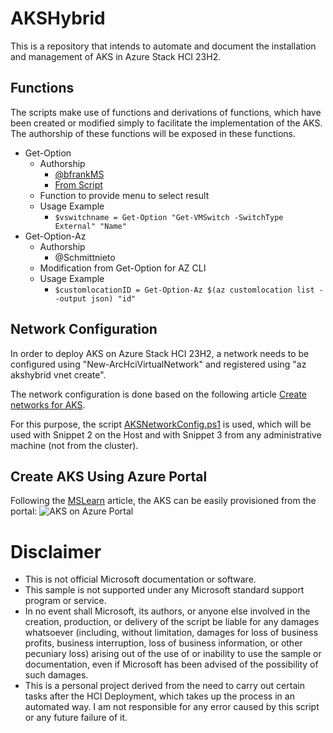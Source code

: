 # AKSHybrid
This is a repository that intends to automate and document the installation and management of AKS in Azure Stack HCI 23H2.

## Functions
The scripts make use of functions and derivations of functions, which have been created or modified simply to facilitate the implementation of the AKS.
The authorship of these functions will be exposed in these functions.
 - Get-Option
    - Authorship 
        - [@bfrankMS](https://github.com/bfrankMS)
        - [From Script](https://github.com/bfrankMS/AzStackHCI/blob/main/AKS/AKS%2BARB.ps1)
    - Function to provide menu to select result
    - Usage Example
        - `$vswitchname = Get-Option "Get-VMSwitch -SwitchType External" "Name"`
 - Get-Option-Az
    - Authorship
        - @Schmittnieto
    - Modification from Get-Option for AZ CLI
    - Usage Example
        - `$customlocationID = Get-Option-Az $(az customlocation list --output json) "id"`

## Network Configuration
In order to deploy AKS on Azure Stack HCI 23H2, a network needs to be configured using "New-ArcHciVirtualNetwork" and registered using "az akshybrid vnet create".

The network configuration is done based on the following article [Create networks for AKS](https://learn.microsoft.com/en-us/azure/aks/hybrid/aks-networks/).

For this purpose, the script [AKSNetworkConfig.ps1](Script/AKSNetworkConfig.ps1) is used, which will be used with Snippet 2 on the Host and with Snippet 3 from any administrative machine (not from the cluster).

## Create AKS Using Azure Portal
Following the [MSLearn](https://learn.microsoft.com/en-us/azure/aks/hybrid/aks-create-clusters-portal) article, the AKS can be easily provisioned from the portal: 
![AKS on Azure Portal](https://learn.microsoft.com/en-us/azure/aks/hybrid/media/aks-create-clusters-portal/cluster-portal.png) 

# Disclaimer 
- This is not official Microsoft documentation or software.
- This sample is not supported under any Microsoft standard support program or service.
- In no event shall Microsoft, its authors, or anyone else involved in the creation, production, or delivery of the script be liable for any damages whatsoever (including, without limitation, damages for loss of business profits, business interruption, loss of business information, or other pecuniary loss) arising out of the use of or inability to use the sample or documentation, even if Microsoft has been advised of the possibility of such damages.
- This is a personal project derived from the need to carry out certain tasks after the HCI Deployment, which takes up the process in an automated way. I am not responsible for any error caused by this script or any future failure of it.

